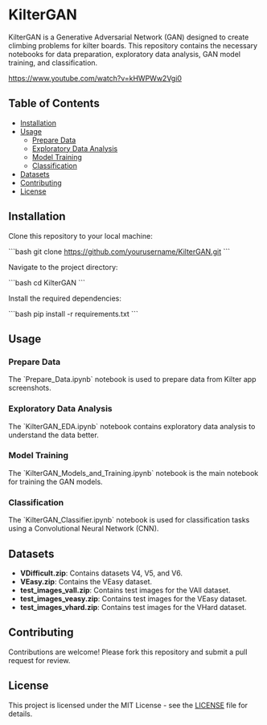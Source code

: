 
# KilterGAN

KilterGAN is a Generative Adversarial Network (GAN) designed to create climbing problems for kilter boards. This repository contains the necessary notebooks for data preparation, exploratory data analysis, GAN model training, and classification.

https://www.youtube.com/watch?v=kHWPWw2Vgi0

## Table of Contents

- [Installation](#installation)
- [Usage](#usage)
  - [Prepare Data](#prepare-data)
  - [Exploratory Data Analysis](#exploratory-data-analysis)
  - [Model Training](#model-training)
  - [Classification](#classification)
- [Datasets](#datasets)
- [Contributing](#contributing)
- [License](#license)

## Installation

Clone this repository to your local machine:

\`\`\`bash
git clone https://github.com/yourusername/KilterGAN.git
\`\`\`

Navigate to the project directory:

\`\`\`bash
cd KilterGAN
\`\`\`

Install the required dependencies:

\`\`\`bash
pip install -r requirements.txt
\`\`\`

## Usage

### Prepare Data

The \`Prepare_Data.ipynb\` notebook is used to prepare data from Kilter app screenshots.

### Exploratory Data Analysis

The \`KilterGAN_EDA.ipynb\` notebook contains exploratory data analysis to understand the data better.

### Model Training

The \`KilterGAN_Models_and_Training.ipynb\` notebook is the main notebook for training the GAN models.

### Classification

The \`KilterGAN_Classifier.ipynb\` notebook is used for classification tasks using a Convolutional Neural Network (CNN).

## Datasets

- **VDifficult.zip**: Contains datasets V4, V5, and V6.
- **VEasy.zip**: Contains the VEasy dataset.
- **test_images_vall.zip**: Contains test images for the VAll dataset.
- **test_images_veasy.zip**: Contains test images for the VEasy dataset.
- **test_images_vhard.zip**: Contains test images for the VHard dataset.

## Contributing

Contributions are welcome! Please fork this repository and submit a pull request for review.

## License

This project is licensed under the MIT License - see the [LICENSE](LICENSE) file for details.
